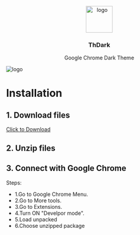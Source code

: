 <p align="center">
  <img src="https://upload.wikimedia.org/wikipedia/commons/thumb/1/16/Black_Arrow_Down.svg/1024px-Black_Arrow_Down.svg.png" alt="logo" width="72" height="72">
</p>

<h3 align="center">ThDark</h3>

<p align="center">
     Google Chrome Dark Theme 
</p>

![logo](https://i.postimg.cc/gcft1bgk/theme.png)

# Installation

## 1. Download files
[Click to Download](https://github.com/xbaysal11/ThDark/archive/master.zip) 

## 2. Unzip files

## 3. Connect with Google Chrome
Steps:
   - 1.Go to Google Chrome Menu.
   - 2.Go to More tools.
   - 3.Go to Extensions.
   - 4.Turn ON "Develpor mode".
   - 5.Load unpacked
   - 6.Choose unzipped package
    

